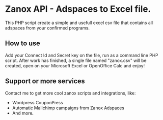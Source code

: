 # Zanox API - Adspaces to Excel file.

This PHP script create a simple and usefull excel csv file that contains all adspaces from your confirmed programs.

## How to use
Add your Connect Id and Secret key on the file, run as a command line PHP script.
After work has finished, a single file named "zanox.csv" will be created, open on your Microsoft Excel or OpenOffice Calc and enjoy!

## Support or more services
Contact me to get more cool zanox scripts and integrations, like:

* Wordpress CouponPress
* Automatic Mailchimp campaigns from Zanox Adspaces
* And more.

